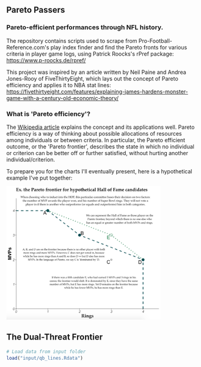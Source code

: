 Pareto Passers
--------------

### Pareto-efficient performances through NFL history.

The repository contains scripts used to scrape from Pro-Football-Reference.com's play index finder and find the Pareto fronts for various criteria in player game logs, using Patrick Roocks's rPref package: <https://www.p-roocks.de/rpref/>

This project was inspired by an article written by Neil Paine and Andrea Jones-Rooy of FiveThirtyEight, which lays out the concept of Pareto efficiency and applies it to NBA stat lines: <https://fivethirtyeight.com/features/explaining-james-hardens-monster-game-with-a-century-old-economic-theory/>

### What is 'Pareto efficiency'?

The [Wikipedia article](https://en.wikipedia.org/wiki/Pareto_efficiency) explains the concept and its applications well. Pareto efficiency is a way of thinking about possible allocations of resources among individuals or between criteria. In particular, the Pareto efficient outcome, or the 'Pareto frontier', describes the state in which no individual or criterion can be better off or further satisfied, without hurting another individual/criterion.

To prepare you for the charts I'll eventually present, here is a hypothetical example I've put together:

<img src="plots/pareto_frontier_example.png" width="80%" />

The Dual-Threat Frontier
------------------------

``` r
# Load data from input folder
load("input/qb_lines.Rdata")
```
